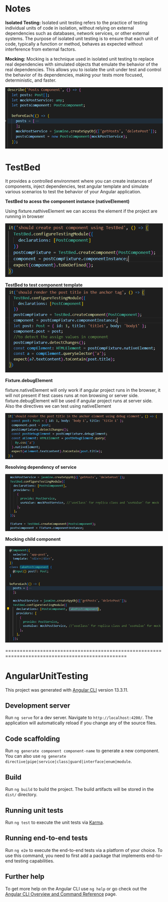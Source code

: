 # Notes

**Isolated Testing:** Isolated unit testing refers to the practice of testing individual units of code in isolation, without relying on external dependencies such as databases, network services, or other external systems. The purpose of isolated unit testing is to ensure that each unit of code, typically a function or method, behaves as expected without interference from external factors.

**Mocking:** Mocking is a technique used in isolated unit testing to replace real dependencies with simulated objects that emulate the behavior of the real dependencies. This allows you to isolate the unit under test and control the behavior of its dependencies, making your tests more focused, deterministic, and faster. 

![Alt text](image.png)

# TestBed

It provides a controlled environment where you can create instances of components, inject dependencies, test angular template
and simulate various scenarios to test the behavior of your Angular application.

**TestBed to acess the component instance (nativeElement)**

Using fixture.nathiveElement we can access the element if the project are running in browser

![Alt text](image-2.png)

**TestBed to test component template**
![Alt text](image-1.png)

**Fixture.debugElement**

fixture.nativeElement will only work if angular project runs in the browser, it will not present if test cases runs at non browsing or server side.
fixture.debugElement will be used if angular project runs at server side.
Also the directives we can test using nativeElement

![Alt text](image-3.png)

**Resolving dependency of service**

![Alt text](image-4.png)

**Mocking child component**

![Alt text](image-5.png)












================================================================================================
# AngularUnitTesting

This project was generated with [Angular CLI](https://github.com/angular/angular-cli) version 13.3.11.

## Development server

Run `ng serve` for a dev server. Navigate to `http://localhost:4200/`. The application will automatically reload if you change any of the source files.

## Code scaffolding

Run `ng generate component component-name` to generate a new component. You can also use `ng generate directive|pipe|service|class|guard|interface|enum|module`.

## Build

Run `ng build` to build the project. The build artifacts will be stored in the `dist/` directory.

## Running unit tests

Run `ng test` to execute the unit tests via [Karma](https://karma-runner.github.io).

## Running end-to-end tests

Run `ng e2e` to execute the end-to-end tests via a platform of your choice. To use this command, you need to first add a package that implements end-to-end testing capabilities.

## Further help

To get more help on the Angular CLI use `ng help` or go check out the [Angular CLI Overview and Command Reference](https://angular.io/cli) page.
